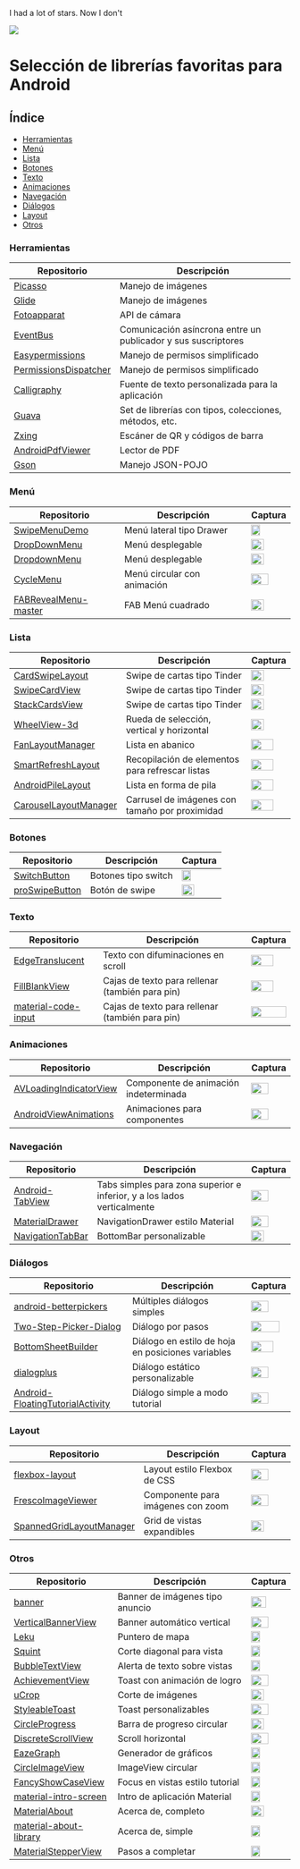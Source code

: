 I had a lot of stars.
Now I don't

![](images/the-best.jpg)

# Selección de librerías favoritas para Android

## Índice
* [Herramientas](sections/herramientas.md)
* [Menú](sections/menu.md)
* [Lista](sections/lista.md)
* [Botones](sections/botones.md)
* [Texto](sections/texto.md)
* [Animaciones](sections/animaciones.md)
* [Navegación](sections/navegacion.md)
* [Diálogos](sections/dialogos.md)
* [Layout](sections/layout.md)
* [Otros](sections/otros.md)

### Herramientas
Repositorio | Descripción
-|-
[Picasso](https://github.com/square/picasso) | Manejo de imágenes
[Glide](https://github.com/bumptech/glide) | Manejo de imágenes
[Fotoapparat](https://github.com/Fotoapparat/Fotoapparat) | API de cámara
[EventBus](https://github.com/greenrobot/EventBus) | Comunicación asíncrona entre un publicador y sus suscriptores
[Easypermissions](https://github.com/googlesamples/easypermissions) | Manejo de permisos simplificado
[PermissionsDispatcher](https://github.com/permissions-dispatcher/PermissionsDispatcher) | Manejo de permisos simplificado
[Calligraphy](https://github.com/chrisjenx/Calligraphy) | Fuente de texto personalizada para la aplicación
[Guava](https://github.com/google/guava) | Set de librerías con tipos, colecciones, métodos, etc.
[Zxing](https://github.com/zxing/zxing) | Escáner de QR y códigos de barra
[AndroidPdfViewer](https://github.com/barteksc/AndroidPdfViewer) | Lector de PDF
[Gson](https://github.com/google/gson) | Manejo JSON-POJO

### Menú
Repositorio | Descripción | Captura
-|-|-
[SwipeMenuDemo](https://github.com/Brioal/SwipeMenuDemo) | Menú lateral tipo Drawer | <img src="images/SwipeMenuDemo.png" width=50%>
[DropDownMenu](https://github.com/fg2q1q3q/DropDownMenu) | Menú desplegable | <img src="images/DropDownMenu.png" width=60%>
[DropdownMenu](https://github.com/twiceyuan/DropdownMenu) | Menú desplegable | <img src="images/DropdownMenu2.png" width=60%>
[CycleMenu](https://github.com/Cleveroad/CycleMenu) | Menú circular con animación | <img src="images/CycleMenu.png" width=70%>
[FABRevealMenu-master](https://github.com/HarinTrivedi/FABRevealMenu-master) | FAB Menú cuadrado | <img src="images/FABRevealMenu-master.png" width=60%>

### Lista
Repositorio | Descripción | Captura
-|-|-
[CardSwipeLayout](https://github.com/yuqirong/CardSwipeLayout) | Swipe de cartas tipo Tinder | <img src="images/CardSwipeLayout.png" width=60%>
[SwipeCardView](https://github.com/xiepeijie/SwipeCardView) | Swipe de cartas tipo Tinder | <img src="images/SwipeCardView.png" width=60%>
[StackCardsView](https://github.com/wensefu/StackCardsView) | Swipe de cartas tipo Tinder | <img src="images/StackCardsView.png" width=60%>
[WheelView-3d](https://github.com/youxiaochen/WheelView-3d) | Rueda de selección, vertical y horizontal | <img src="images/WheelView.png" width=60%>
[FanLayoutManager](https://github.com/Cleveroad/FanLayoutManager) | Lista en abanico | <img src="images/FanLayoutManager.png" width=80%>
[SmartRefreshLayout](https://github.com/scwang90/SmartRefreshLayout) | Recopilación de elementos para refrescar listas | <img src="images/SmartRefreshLayout.png" width=80%>
[AndroidPileLayout](https://github.com/xmuSistone/AndroidPileLayout) | Lista en forma de pila | <img src="images/AndroidPileLayout.png" width=80%>
[CarouselLayoutManager](https://github.com/Azoft/CarouselLayoutManager) | Carrusel de imágenes con tamaño por proximidad | <img src="images/CarouselLayoutManager.png" width=80%>

### Botones
Repositorio | Descripción | Captura
-|-|-
[SwitchButton](https://github.com/KingJA/SwitchButton) | Botones tipo switch | <img src="images/SwitchButton.png" width=50%>
[proSwipeButton](https://github.com/shadowfaxtech/proSwipeButton) | Botón de swipe | <img src="images/proSwipeButton.png" width=60%>

### Texto
Repositorio | Descripción | Captura
-|-|-
[EdgeTranslucent](https://github.com/qinci/EdgeTranslucent) | Texto con difuminaciones en scroll | <img src="images/EdgeTranslucent.png" width=80%>
[FillBlankView](https://github.com/woxingxiao/FillBlankView) | Cajas de texto para rellenar (también para pin) | <img src="images/FillBlankView.png" width=80%>
[material-code-input](https://github.com/bajian/material-code-input) | Cajas de texto para rellenar (también para pin) | <img src="images/material-code-input.png" width=100%>

### Animaciones
Repositorio | Descripción | Captura
-|-|-
[AVLoadingIndicatorView](https://github.com/81813780/AVLoadingIndicatorView) | Componente de animación indeterminada | <img src="images/AVLoadingIndicatorView.png" width=70%>
[AndroidViewAnimations](https://github.com/daimajia/AndroidViewAnimations) | Animaciones para componentes | <img src="images/AndroidViewAnimations.png" width=70%>

### Navegación
Repositorio | Descripción | Captura
-|-|-
[Android-TabView](https://github.com/yaochangliang159/Android-TabView) | Tabs simples para zona superior e inferior, y a los lados verticalmente | <img src="images/Android-TabView.png" width=70%>
[MaterialDrawer](https://github.com/mikepenz/MaterialDrawer) | NavigationDrawer estilo Material | <img src="images/MaterialDrawer.png" width=70%>
[NavigationTabBar](https://github.com/Devlight/NavigationTabBar) | BottomBar personalizable | <img src="images/NavigationTabBar.png" width=60%>

### Diálogos
Repositorio | Descripción | Captura
-|-|-
[android-betterpickers](https://github.com/code-troopers/android-betterpickers) | Múltiples diálogos simples | <img src="images/android-betterpickers.png" width=70%>
[Two-Step-Picker-Dialog](https://github.com/aliab/Two-Step-Picker-Dialog) | Diálogo por pasos | <img src="images/Two-Step-Picker-Dialog.png" width=90%>
[BottomSheetBuilder](https://github.com/rubensousa/BottomSheetBuilder) | Diálogo en estilo de hoja en posiciones variables | <img src="images/BottomSheetBuilder.png" width=80%>
[dialogplus](https://github.com/orhanobut/dialogplus) | Diálogo estático personalizable | <img src="images/dialogplus.png" width=70%>
[Android-FloatingTutorialActivity](https://github.com/klinker24/Android-FloatingTutorialActivity) | Diálogo simple a modo tutorial | <img src="images/Android-FloatingTutorialActivity.png" width=70%>

### Layout
Repositorio | Descripción | Captura
-|-|-
[flexbox-layout](https://github.com/google/flexbox-layout) | Layout estilo Flexbox de CSS | <img src="images/flexbox-layout.png" width=70%>
[FrescoImageViewer](https://github.com/stfalcon-studio/FrescoImageViewer) | Componente para imágenes con zoom | <img src="images/FrescoImageViewer.png" width=70%>
[SpannedGridLayoutManager](https://github.com/Arasthel/SpannedGridLayoutManager) | Grid de vistas expandibles | <img src="images/SpannedGridLayoutManager.png" width=60%>

### Otros
Repositorio | Descripción | Captura
-|-|-
[banner](https://github.com/youth5201314/banner) | Banner de imágenes tipo anuncio | <img src="images/banner.png" width=65%>
[VerticalBannerView](https://github.com/guojunustb/VerticalBannerView) | Banner automático vertical | <img src="images/VerticalBannerView.png" width=70%>
[Leku](https://github.com/SchibstedSpain/Leku) | Puntero de mapa | <img src="images/Leku.png" width=50%>
[Squint](https://github.com/IntruderShanky/Squint) | Corte diagonal para vista | <img src="images/Squint.png" width=50%>
[BubbleTextView](https://github.com/dupengtao/BubbleTextView) | Alerta de texto sobre vistas | <img src="images/BubbleTextView.png" width=50%>
[AchievementView](https://github.com/RafaelBarbosatec/AchievementView) | Toast con animación de logro | <img src="images/AchievementView.png" width=70%>
[uCrop](https://github.com/Yalantis/uCrop) | Corte de imágenes | <img src="images/uCrop.png" width=60%>
[StyleableToast](https://github.com/Muddz/StyleableToast) | Toast personalizables | <img src="images/StyleableToast.png" width=70%>
[CircleProgress](https://github.com/lzyzsd/CircleProgress) | Barra de progreso circular | <img src="images/CircleProgress.png" width=60%>
[DiscreteScrollView](https://github.com/yarolegovich/DiscreteScrollView) | Scroll horizontal | <img src="images/DiscreteScrollView.png" width=70%>
[EazeGraph](https://github.com/blackfizz/EazeGraph) | Generador de gráficos | <img src="images/EazeGraph.png" width=50%>
[CircleImageView](https://github.com/hdodenhof/CircleImageView) | ImageView circular | <img src="images/CircleImageView.png" width=50%>
[FancyShowCaseView](https://github.com/faruktoptas/FancyShowCaseView) | Focus en vistas estilo tutorial | <img src="images/FancyShowCaseView.png" width=50%>
[material-intro-screen](https://github.com/TangoAgency/material-intro-screen) | Intro de aplicación Material | <img src="images/material-intro-screen.png" width=50%>
[MaterialAbout](https://github.com/jrvansuita/MaterialAbout) | Acerca de, completo | <img src="images/MaterialAbout.png" width=60%>
[material-about-library](https://github.com/daniel-stoneuk/material-about-library) | Acerca de, simple | <img src="images/material-about-library.png" width=50%>
[MaterialStepperView](https://github.com/fython/MaterialStepperView) | Pasos a completar | <img src="images/MaterialStepperView.png" width=50%>
